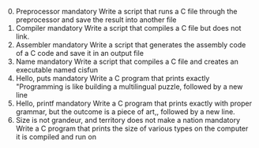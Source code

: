 0. Preprocessor
mandatory
Write a script that runs a C file through the preprocessor and save the result into another file
1. Compiler
mandatory
Write a script that compiles a C file but does not link.
2. Assembler
mandatory
Write a script that generates the assembly code of a C code and save it in an output file
3. Name
mandatory
Write a script that compiles a C file and creates an executable named cisfun
4. Hello, puts
mandatory
Write a C program that prints exactly "Programming is like building a multilingual puzzle, followed by a new line
5. Hello, printf
mandatory
Write a C program that prints exactly with proper grammar, but the outcome is a piece of art,, followed by a new line.
6. Size is not grandeur, and territory does not make a nation
mandatory
Write a C program that prints the size of various types on the computer it is compiled and run on

